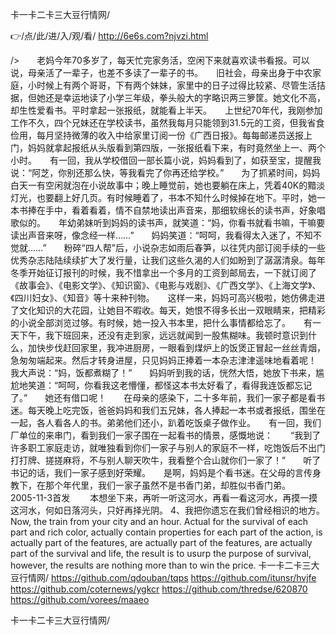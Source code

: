 
卡一卡二卡三大豆行情网/




👉/点/此/进/入/观/看/ http://6e6s.com?njvzi.html




/>　　老妈今年70多岁了，每天忙完家务活，空闲下来就喜欢读书看报。可以说，母亲活了一辈子，也差不多读了一辈子的书。　　旧社会，母亲出身于中农家庭，小时候上有两个哥哥，下有两个妹妹，家里中的日子过得比较紧、尽管生活拮据，但她还是幸运地读了小学三年级，拳头般大的字略识两三箩筐。她文化不高，却生性爱看书。平时拿起一张报纸，就能看上半天。　　上世纪70年代，我刚参加工作不久，四个兄妹还在学校读书，虽然我每月只能领到31.5元的工资，但我省食俭用，每月坚持微薄的收入中给家里订阅一份《广西日报》。每每邮递员送报上门，妈妈就拿起报纸从头版看到第四版，一张报纸看下来，有时竟然坐上一、两个小时。　　有一回，我从学校借回一部长篇小说，妈妈看到了，如获至宝，提醒我说：“阿芝，你别还那么快，等我看完了你再还给学校。”　　为了抓紧时间，妈妈白天一有空闲就泡在小说故事中；晚上睡觉前，她也要躺在床上，凭着40K的黯淡灯光，也要翻上好几页。有时候睡着了，书本不知什么时候掉在地下。平时，她一本书捧在手中，看着看着，情不自禁地读出声音来，那细软绵长的读书声，好象唱歌似的。　　年幼弟妹听到妈妈的读书声，就笑道：“妈，你看书就看书嘛，干嘛要读出声音来呀，像念经一样……”　　妈妈笑道：“呵呵，我看得太入迷了，不知不觉就……”　　粉碎“四人帮”后，小说杂志如雨后春笋，以往凭内部订阅手续的一些优秀杂志陆陆续续扩大了发行量，让我们这些久渴的人们如盼到了潺潺清泉。每年冬季开始征订报刊的时候，我不惜拿出一个多月的工资到邮局去，一下就订阅了《故事会》、《电影文学》、《知识窗》、《电影与戏剧》、《广西文学》、《上海文学》、《四川妇女》、《知音》等十来种刊物。　　这样一来，妈妈可高兴极啦，她仿佛走进了文化知识的大花园，让她目不暇收。每天，她恨不得多长出一双眼睛来，把精彩的小说全部浏览过够。有时候，她一投入书本里，把什么事情都给忘了。　　有一天下午，我下班回来，还没有走到家，远远就闻到一股焦糊味。我顿时意识到什么，加快步伐赶回家里，我冲进厨房，一眼看到煤炉上的饭煲正冒起一丝丝青烟，急匆匆端起来。然后才转身进屋，只见妈妈正捧着一本杂志津津遥味地看着呢！　　我大声说：“妈，饭都煮糊了！”　　妈妈听到我的话，恍然大悟，她放下书来，尴尬地笑道：“呵呵，你看我这老懵懂，都怪这本书太好看了，看得我连饭都忘记了。”　　她还有借口呢！　　在母亲的感染下，二十多年前，我们一家子都是看书迷。每天晚上吃完饭，爸爸妈妈和我们五兄妹，各人捧起一本书或者报纸，围坐在一起，各人看各人的书。弟弟他们还小，趴着吃饭桌子做作业。　　有一回，我们厂单位的来串门，看到我们一家子围在一起看书的情景，感慨地说：　　“我到了许多职工家庭走访，就唯独看到你们一家子与别人的家庭不一样，吃饱饭后不出门打打牌、搓搓麻将，不与别人聊天吹牛，我看整个合山就你们一家了！”　　听了书记的话，我们一家子感到好荣耀。　　是啊，妈妈是个看书迷。在父母的言传身教下，在那个年代里，我们一家子虽然不是书香门弟，却胜似书香门弟。　　　　　　　　　　　　　　　2005-11-3首发　　
本想坐下来，再听一听这河水，再看一看这河水，再摸一摸这河水，何如日落河头，只好再择光阴。
	4、我把你遗忘在我们曾经相识的地方。
Now, the train from your city and an hour.
Actual for the survival of each part and rich color, actually contain properties for each part of the action, is actually part of the features, are actually part of the features, are actually part of the survival and life, the result is to usurp the purpose of survival, however, the results are nothing more than to win the price.
卡一卡二卡三大豆行情网/ https://github.com/qdouban/tqps
https://github.com/itunsr/hvjfe
https://github.com/coternews/ygkcr
https://github.com/thredse/620870
https://github.com/vorees/maaeo





卡一卡二卡三大豆行情网/
